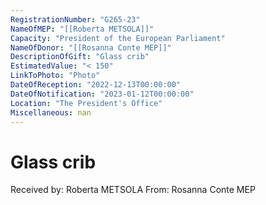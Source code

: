 ```yaml
---
RegistrationNumber: "G265-23"
NameOfMEP: "[[Roberta METSOLA]]"
Capacity: "President of the European Parliament"
NameOfDonor: "[[Rosanna Conte MEP]]"
DescriptionOfGift: "Glass crib"
EstimatedValue: "< 150"
LinkToPhoto: "Photo"
DateOfReception: "2022-12-13T00:00:00"
DateOfNotification: "2023-01-12T00:00:00"
Location: "The President's Office"
Miscellaneous: nan
---
```


# Glass crib

Received by: Roberta METSOLA
From: Rosanna Conte MEP
